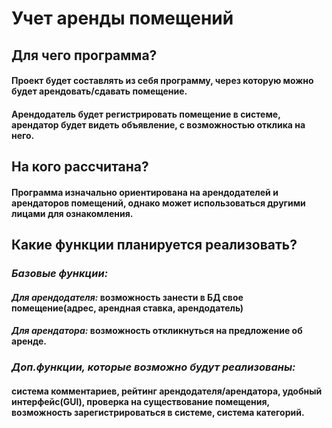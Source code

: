 #  **Учет аренды помещений**

## **Для чего программа?**
#### Проект будет составлять из себя программу, через которую можно будет арендовать/сдавать помещение. 
#### Арендодатель будет регистрировать помещение в системе, арендатор будет видеть объявление, с возможностью отклика на него.

## **На кого рассчитана?**
#### Программа изначально ориентирована на арендодателей и арендаторов помещений, однако может использоваться другими лицами для ознакомления.

## **Какие функции планируется реализовать?**
### *Базовые функции:* 
#### *Для арендодателя:* возможность занести в БД свое помещение(адрес, арендная ставка, арендодатель)
#### *Для арендатора:* возможность откликнуться на предложение об аренде.

### *Доп.функции, которые возможно будут реализованы:* 
#### система комментариев, рейтинг арендодателя/арендатора, удобный интерфейс(GUI), проверка на существование помещения, возможность зарегистрироваться в системе, система категорий.
